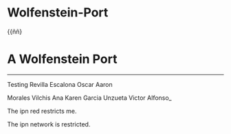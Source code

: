Wolfenstein-Port
================
{{ññ}

A Wolfenstein Port
=======
_________________

Testing 
Revilla Escalona Oscar Aaron

Morales Vilchis Ana Karen
Garcia Unzueta Victor Alfonso_

The ipn red restricts me.

The ipn network is restricted.

